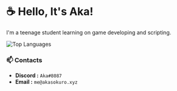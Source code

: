 # ☕ Hello, It's Aka!

I'm a teenage student learning on game developing and scripting.

![Top Languages](https://github-readme-stats.vercel.app/api/top-langs/?username=akasokuro&theme=github_dark&border_color=5F5F5F)

### 📫 Contacts
- **Discord :** `Aka#8087`
- **Email :** `me@akasokuro.xyz`




<!-- Hello -->
